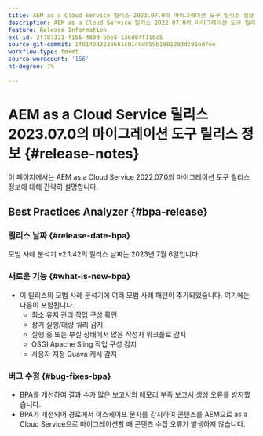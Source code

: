 ```yaml
---
title: AEM as a Cloud Service 릴리스 2023.07.0의 마이그레이션 도구 릴리스 정보
description: AEM as a Cloud Service 릴리스 2022.07.0의 마이그레이션 도구 릴리스 정보
feature: Release Information
exl-id: 2f787321-f156-480d-bbe8-1a6d04f110c5
source-git-commit: 1f01408223a661c0149d959b1901293dc91ed7ee
workflow-type: tm+mt
source-wordcount: '156'
ht-degree: 7%

---
```


# AEM as a Cloud Service 릴리스 2023.07.0의 마이그레이션 도구 릴리스 정보 {#release-notes}

이 페이지에서는 AEM as a Cloud Service 2022.07.0의 마이그레이션 도구 릴리스 정보에 대해 간략히 설명합니다.

## Best Practices Analyzer {#bpa-release}

### 릴리스 날짜 {#release-date-bpa}

모범 사례 분석기 v2.1.42의 릴리스 날짜는 2023년 7월 6일입니다.

### 새로운 기능 {#what-is-new-bpa}

* 이 릴리스의 모범 사례 분석기에 여러 모범 사례 패턴이 추가되었습니다. 여기에는 다음이 포함됩니다.
   * 최소 유지 관리 작업 구성 확인
   * 장기 실행/대량 쿼리 감지
   * 실행 중 또는 부실 상태에서 많은 작성자 워크플로 감지
   * OSGI Apache Sling 작업 구성 감지
   * 사용자 지정 Guava 캐시 감지

### 버그 수정 {#bug-fixes-bpa}

* BPA를 개선하여 결과 수가 많은 보고서의 메모리 부족 보고서 생성 오류를 방지했습니다.
* BPA가 개선되어 경로에서 이스케이프 문자를 감지하여 콘텐츠를 AEM으로 as a Cloud Service으로 마이그레이션할 때 콘텐츠 수집 오류가 발생하지 않습니다.
